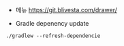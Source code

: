 - 메뉴
https://git.blivesta.com/drawer/

- Gradle depenency update
```txt
./gradlew --refresh-dependencie
```